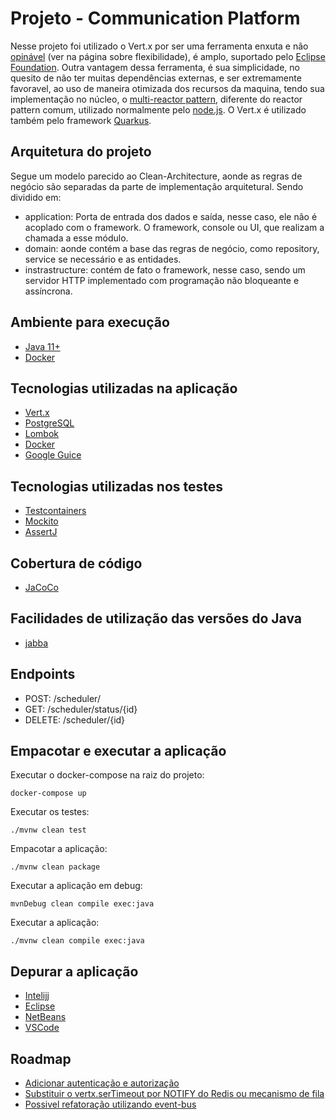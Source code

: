 # Projeto - Communication Platform

Nesse projeto foi utilizado o Vert.x por ser uma ferramenta enxuta
e não [opinável](https://vertx.io/) (ver na página sobre flexibilidade),
é amplo, suportado pelo [Eclipse Foundation](https://projects.eclipse.org/projects/rt.vertx).
Outra vantagem dessa ferramenta, é sua simplicidade,
no quesito de não ter muitas dependências externas, e ser extremamente favoravel,
ao uso de maneira otimizada dos recursos da maquina, tendo sua implementação no núcleo,
o [multi-reactor pattern](https://vertx.io/docs/vertx-core/java/),
diferente do reactor pattern comum, utilizado normalmente pelo [node.js](https://nodejs.org/en/).
O Vert.x é utilizado também pelo framework [Quarkus](https://quarkus.io/guides/vertx).

## Arquitetura do projeto

Segue um modelo parecido ao Clean-Architecture, aonde as regras de negócio são separadas da parte
de implementação arquitetural. Sendo dividido em:

* application: Porta de entrada dos dados e saída, nesse caso, ele não é acoplado com o framework.
O framework, console ou UI, que realizam a chamada a esse módulo.
* domain: aonde contém a base das regras de negócio, como repository, service se necessário e as entidades.
* instrastructure: contém de fato o framework, nesse caso, sendo um servidor HTTP implementado com programação
não bloqueante e assíncrona.

## Ambiente para execução
* [Java 11+](http://openjdk.java.net/projects/jdk/11/)
* [Docker](https://www.docker.com/)

## Tecnologias utilizadas na aplicação
* [Vert.x](https://vertx.io/)
* [PostgreSQL](https://www.postgresql.org/)
* [Lombok](https://projectlombok.org/)
* [Docker](https://www.docker.com/)
* [Google Guice](https://github.com/google/guice/)

## Tecnologias utilizadas nos testes
* [Testcontainers](https://www.testcontainers.org/)
* [Mockito](https://site.mockito.org/)
* [AssertJ](https://assertj.github.io/doc/)

## Cobertura de código
* [JaCoCo](https://www.eclemma.org/jacoco/)

## Facilidades de utilização das versões do Java

* [jabba](https://github.com/shyiko/jabba)

## Endpoints

* POST: /scheduler/
* GET: /scheduler/status/{id}
* DELETE: /scheduler/{id}

## Empacotar e executar a aplicação

Executar o docker-compose na raiz do projeto:
```
docker-compose up
```

Executar os testes:
```
./mvnw clean test
```

Empacotar a aplicação:
```
./mvnw clean package
```

Executar a aplicação em debug:
```
mvnDebug clean compile exec:java
```

Executar a aplicação:
```
./mvnw clean compile exec:java
```

## Depurar a aplicação

* [Intelijj](https://www.jetbrains.com/help/idea/run-debug-configurations-dialog.html#toolbar)
* [Eclipse](https://www.eclipse.org/community/eclipse_newsletter/2017/june/article1.php)
* [NetBeans](https://netbeans.apache.org/kb/docs/java/debug-visual_pt_BR.html)
* [VSCode](https://code.visualstudio.com/docs/java/java-debugging)

## Roadmap

* [Adicionar autenticação e autorização](https://vertx.io/blog/jwt-authorization-for-vert-x-with-keycloak/)
* [Substituir o vertx.serTimeout por NOTIFY do Redis ou mecanismo de fila](https://medium.com/nerd-for-tech/redis-getting-notified-when-a-key-is-expired-or-changed-ca3e1f1c7f0a)
* [Possivel refatoração utilizando event-bus](https://fdk.codes/you-might-not-need-dependency-injection-in-a-vertx-application/)
